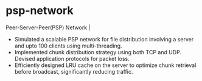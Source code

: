 # psp-network
Peer-Server-Peer(PSP) Network |
- Simulated a scalable PSP network for file distribution involving a server and upto 100 clients using multi-threading.
- Implemented chunk distribution strategy using both TCP and UDP. Devised application protocols for packet loss.
- Efficiently designed LRU cache on the server to optimize chunk retrieval before broadcast, significantly reducing traffic.
